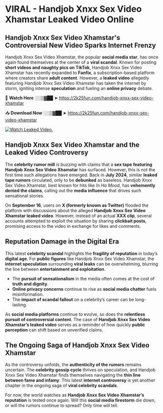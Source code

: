 # VIRAL - Handjob Xnxx Sex Video Xhamstar Leaked Video Online

## **Handjob Xnxx Sex Video Xhamstar's Controversial New Video Sparks Internet Frenzy**  

Handjob Xnxx Sex Video Xhamstar, the popular **social media star**, has once again found themselves at the center of a **viral scandal**. Known for posting **short videos and naughty pics on TikTok**, Handjob Xnxx Sex Video Xhamstar has recently expanded to **Fanfix**, a subscription-based platform where creators share **adult content**. However, a **leaked video** allegedly featuring Handjob Xnxx Sex Video Xhamstar has taken the internet by storm, igniting intense **speculation** and fueling an **online privacy** debate.  

🔴 **Watch Here** ░░▒▓██ ➤ https://2k25fun.com/handjob-xnxx-sex-video-xhamstar  

📥 **Download Now** ░░▒▓██ ➤ https://2k25fun.com/handjob-xnxx-sex-video-xhamstar  

[![Watch Leaked Video.](https://miro.medium.com/v2/resize:fit:828/format:webp/1*cilzJN44JGOrTw9NJCrNHA.gif "Watch Leaked Video")](https://2k25fun.com/handjob-xnxx-sex-video-xhamstar)

## **Handjob Xnxx Sex Video Xhamstar and the Leaked Video Controversy**  

The **celebrity rumor mill** is buzzing with claims that a **sex tape featuring Handjob Xnxx Sex Video Xhamstar** has surfaced. However, this is not the first time such allegations have emerged. Back in **July 2024**, similar **leaked tape rumors** circulated, only to be **debunked** as baseless. Handjob Xnxx Sex Video Xhamstar, best known for hits like *In Ha Mood*, has **vehemently denied the claims**, calling out the **media influence** that drives such sensational stories.  

On **September 16**, users on **X (formerly known as Twitter)** flooded the platform with discussions about the alleged **Handjob Xnxx Sex Video Xhamstar leaked video**. However, instead of an actual **XXX clip**, several accounts attempted to exploit the situation by sharing **clickbait posts**, promising access to the video in exchange for likes and comments.  

## **Reputation Damage in the Digital Era**  

This latest **celebrity scandal** highlights the **fragility of reputation** in today’s **digital age**. For **public figures** like Handjob Xnxx Sex Video Xhamstar, the **internet speculation** surrounding **viral leaks** can be overwhelming, blurring the line between **entertainment and exploitation**.  

- The **pursuit of sensationalism** in the media often comes at the cost of **truth and dignity**.  
- **Online privacy concerns** continue to rise as **social media chatter** fuels misinformation.  
- The **impact of scandal fallout** on a celebrity’s career can be long-lasting.  

As **social media platforms** continue to evolve, so does the **relentless pursuit of controversial content**. The case of **Handjob Xnxx Sex Video Xhamstar’s leaked video** serves as a reminder of how quickly **public perception** can shift based on unverified claims.  

## **The Ongoing Saga of Handjob Xnxx Sex Video Xhamstar**  

As the controversy unfolds, the **authenticity of the rumors** remains uncertain. The **celebrity gossip cycle** thrives on speculation, and Handjob Xnxx Sex Video Xhamstar finds themselves navigating the **thin line between fame and infamy**. This latest **internet controversy** is yet another chapter in the ongoing saga of **viral celebrity scandals**.  

For now, the world watches as **Handjob Xnxx Sex Video Xhamstar’s reputation** is tested once again. Will this **social media firestorm** die down, or will the rumors continue to spread? Only time will tell.